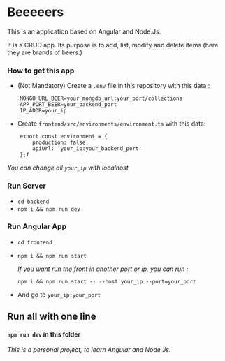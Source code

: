 # Beeeeers
This is an application based on Angular and Node.Js. 

It is a CRUD app. Its purpose is to add, list, modify and delete items (here they are brands of beers.)

### How to get this app
- (Not Mandatory) Create a `.env` file in this repository with this data :
````
    MONGO_URL_BEER=your_mongdb_url:your_port/collections
    APP_PORT_BEER=your_backend_port
    IP_ADDR=your_ip
````

- Create `frontend/src/environments/environment.ts` with this data:
```
    export const environment = {
        production: false,
        apiUrl: 'your_ip:your_backend_port'
    };f
```

_You can change all `your_ip` with localhost_

### Run Server
- `cd backend`
- `npm i && npm run dev`

### Run Angular App
- `cd frontend`
- `npm i && npm run start`

    _If you want run the front in another port or ip, you can run :_
    
    ``
    npm i && npm run start -- --host your_ip --port=your_port
    ``

- And go to `your_ip:your_port`

## Run all with one line
#### `npm run dev` in this folder

_This is a personal project, to learn Angular and Node.Js._
